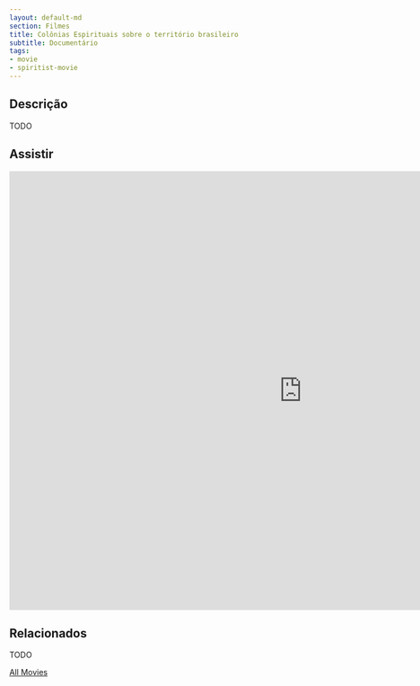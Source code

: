 ```yaml
---
layout: default-md
section: Filmes
title: Colônias Espirituais sobre o território brasileiro
subtitle: Documentário
tags: 
- movie
- spiritist-movie
---
```


## Descrição
TODO

## Assistir
<iframe width="1041" height="781" src="https://www.youtube.com/embed/yZQrwVagXy4" frameborder="0" allow="accelerometer; autoplay; encrypted-media; gyroscope; picture-in-picture" allowfullscreen></iframe>

## Relacionados
TODO


<a href="/movies" class="button">All Movies</a>
